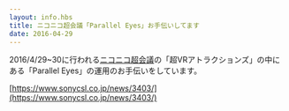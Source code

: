 ```yaml
---
layout: info.hbs
title: ニコニコ超会議「Parallel Eyes」お手伝いしてます
date: 2016-04-29
---
```


2016/4/29~30に行われる[ニコニコ超会議](http://www.chokaigi.jp/)の「超VRアトラクションズ」の中にある「Parallel Eyes」の運用のお手伝いをしています。

[https://www.sonycsl.co.jp/news/3403/](https://www.sonycsl.co.jp/news/3403/)

<!-- more -->
